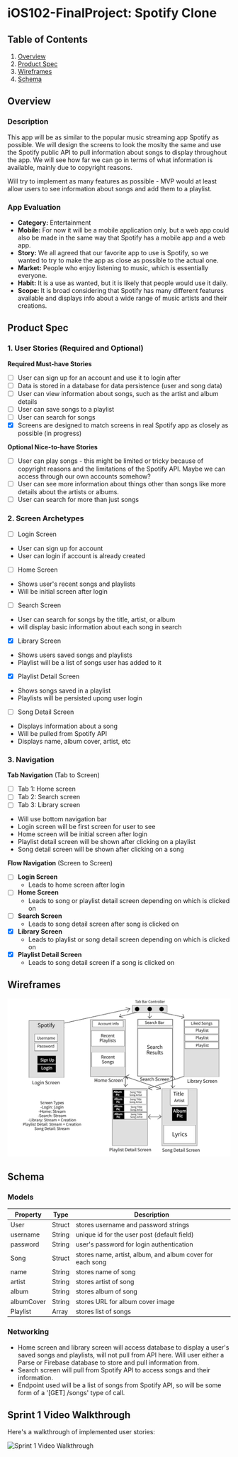 # iOS102-FinalProject: Spotify Clone

## Table of Contents

1. [Overview](#Overview)
2. [Product Spec](#Product-Spec)
3. [Wireframes](#Wireframes)
4. [Schema](#Schema)

## Overview

### Description

This app will be as similar to the popular music streaming app Spotify as possible. We will design the screens to look the moslty the same and use the Spotify public API to pull information about songs to display throughout the app. We will see how far we can go in terms of what information is available, mainly due to copyright reasons.

Will try to implement as many features as possible - MVP would at least allow users to see information about songs and add them to a playlist.

### App Evaluation

- **Category:** Entertainment
- **Mobile:** For now it will be a mobile application only, but a web app could also be made in the same way that Spotify has a mobile app and a web app.
- **Story:**  We all agreed that our favorite app to use is Spotify, so we wanted to try to make the app as close as possible to the actual one.
- **Market:** People who enjoy listening to music, which is essentially everyone.
- **Habit:** It is a use as wanted, but it is likely that people would use it daily.
- **Scope:** It is broad considering that Spotify has many different features available and displays info about a wide range of music artists and their creations.

## Product Spec

### 1. User Stories (Required and Optional)

**Required Must-have Stories**

- [ ] User can sign up for an account and use it to login after
- [ ] Data is stored in a database for data persistence (user and song data)
- [ ] User can view information about songs, such as the artist and album details
- [ ] User can save songs to a playlist
- [ ] User can search for songs
- [x] Screens are designed to match screens in real Spotify app as closely as possible (in progress)

**Optional Nice-to-have Stories**

- [ ] User can play songs - this might be limited or tricky because of copyright reasons and the limitations of the Spotify API. Maybe we can access through our own accounts somehow?
- [ ] User can see more information about things other than songs like more details about the artists or albums.
- [ ] User can search for more than just songs

### 2. Screen Archetypes
- [ ] Login Screen
* User can sign up for account
* User can login if account is already created

- [ ] Home Screen
* Shows user's recent songs and playlists
* Will be initial screen after login

- [ ] Search Screen
* User can search for songs by the title, artist, or album
* will display basic information about each song in search

- [x] Library Screen
* Shows users saved songs and playlists
* Playlist will be a list of songs user has added to it

- [x] Playlist Detail Screen
* Shows songs saved in a playlist
* Playlists will be persisted upong user login

- [ ] Song Detail Screen
* Displays information about a song
* Will be pulled from Spotify API
* Displays name, album cover, artist, etc

### 3. Navigation

**Tab Navigation** (Tab to Screen)

- [ ] Tab 1: Home screen
- [ ] Tab 2: Search screen
- [ ] Tab 3: Library screen
- Will use bottom navigation bar
- Login screen will be first screen for user to see
- Home screen will be initial screen after login
- Playlist detail screen will be shown after clicking on a playlist
- Song detail screen will be shown after clicking on a song

**Flow Navigation** (Screen to Screen)

- [ ] **Login Screen**
  * Leads to home screen after login
- [ ] **Home Screen**
  * Leads to song or playlist detail screen depending on which is clicked on
- [ ] **Search Screen**
  * Leads to song detail screen after song is clicked on 
- [x] **Library Screen**
  * Leads to playlist or song detail screen depending on which is clicked on
- [x] **Playlist Detail Screen**
  * Leads to song detail screen if a song is clicked on

## Wireframes

<img src="https://github.com/iOS102-CodePath-Spr24/iOS102-FinalProject/blob/main/Wireframe%20Image.png" width=600>

## Schema 


### Models

| Property | Type   | Description                                  |
|----------|--------|----------------------------------------------|
| User      | Struct    | stores username and password strings
| username | String | unique id for the user post (default field)   |
| password | String | user's password for login authentication      |
| Song      | Struct    | stores name, artist, album, and album cover for each song
| name      | String   | stores name of song
| artist      | String   | stores artist of song
| album      | String   | stores album of song
| albumCover      | String   | stores URL for album cover image
| Playlist      | Array   | stores list of songs


### Networking
- Home screen and library screen will access database to display a user's saved songs and playlists, will not pull from API here. Will user either a Parse or Firebase database to store and pull information from.
- Search screen will pull from Spotify API to access songs and their information.
- Endpoint used will be a list of songs from Spotify API, so will be some form of a '[GET] /songs' type of call.

## Sprint 1 Video Walkthrough

Here's a walkthrough of implemented user stories:

<img src='iOS102-GroupProj-Sprint1-WalkthroughGif' title='Group Proj Sprint 1 Walkthrough gif' width='' alt='Sprint 1 Video Walkthrough' />
